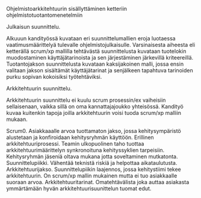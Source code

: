 Ohjelmistoarkkitehtuurin sisällyttäminen ketteriin ohjelmistotuotantomenetelmiin

Julkaisun suunnittelu.

Alkuuun kandityössä kuvataan eri suunnittelumallien eroja luotaessa vaatimusmäärittelyä tulevalle ohjelmistojulkaisulle. Varsinaisesta aiheesta eli ketterällä scrum/xp mallilla tehtävästä suunnittelusta kuvataan tuotelokin muodostaminen käyttäjätarinoista ja sen järjestäminen järkevillä kriteereillä. Tuotantojakson suunnittelusta kuvataan kaksijakoinen malli, jossa ensin valitaan jakson sisältämät käyttäjätarinat ja senjälkeen tapahtuva tarinoiden purku sopivan kokoisiksi työtehtäviksi.

Arkkitehtuurin suunnittelu.

Arkkitehtuurin suunnittelu ei kuulu scrum prosessin/ex vaiheisiin sellaisenaan, vaikka sillä on oma kannattajajoukko yhteisössä. Kandityö kuvaa kuitenkin tapoja joilla arkkitehtuurin voisi tuoda scrum/xp malliin mukaan.

Scrum0. Asiakkaaalle arvoa tuottamaton jakso, jossa kehitysympäristö alustetaan ja konfiroidaan kehitysryhmän käyttöön.
Erillinen arkkitehtuuriprosessi. Teamin ulkopuolinen taho tuottaa arkkitehtuurimäärittelyn synkronoituna kehityssyklien tarpeisiin. Kehitysryhmän jäseniä oltava mukana jotta soveltaminen mutkatonta.
Suunnittelupiikki. Vähentää teknistä riskiä ja helpottaa aikataulutusta.
Arkkitehtuurijakso. Suunnittelupiikin laajennos, jossa kehitystiimi tekee arkkitehtuurin. On scrum/xp mallin mukainen mutta ei tuo asiakkaalle suoraan arvoa.
Arkkitehtuuritarinat. Omatehtävälista joka auttaa asiakasta ymmärtämään hyvän arkkitehtuurisuunittelun tuomat edut.
